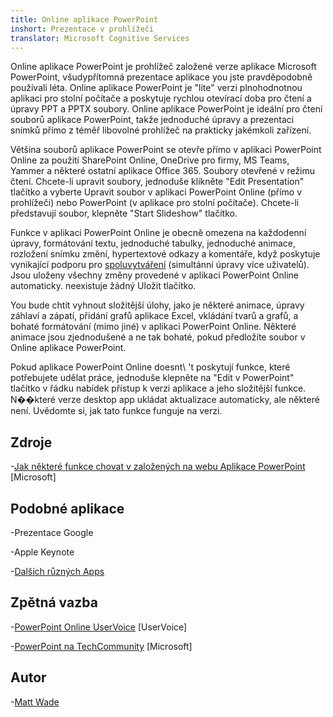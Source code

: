 ```yaml
---
title: Online aplikace PowerPoint
inshort: Prezentace v prohlížeči
translator: Microsoft Cognitive Services
---
```


Online aplikace PowerPoint je prohlížeč založené verze aplikace Microsoft PowerPoint,
všudypřítomná prezentace aplikace you jste pravděpodobně používali léta.
Online aplikace PowerPoint je \"lite\" verzi plnohodnotnou aplikaci pro stolní počítače
a poskytuje rychlou otevírací doba pro čtení a úpravy PPT a PPTX
soubory. Online aplikace PowerPoint je ideální pro čtení souborů aplikace PowerPoint, takže
jednoduché úpravy a prezentaci snímků přímo z téměř libovolné
prohlížeč na prakticky jakémkoli zařízení.

Většina souborů aplikace PowerPoint se otevře přímo v aplikaci PowerPoint Online za použití
SharePoint Online, OneDrive pro firmy, MS Teams, Yammer a některé
ostatní aplikace Office 365. Soubory otevřené v režimu čtení. Chcete-li upravit soubory,
jednoduše klikněte \"Edit Presentation\" tlačítko a vyberte Upravit
soubor v aplikaci PowerPoint Online (přímo v prohlížeči) nebo PowerPoint (v
aplikace pro stolní počítače). Chcete-li představují soubor, klepněte \"Start Slideshow\" tlačítko.

Funkce v aplikaci PowerPoint Online je obecně omezena na každodenní
úpravy, formátování textu, jednoduché tabulky, jednoduché animace, rozložení snímku
změní, hypertextové odkazy a komentáře, když poskytuje vynikající podporu
pro [spoluvytváření](http://icsh.pt/CoAuthoring) (simultánní úpravy
více uživatelů). Jsou uloženy všechny změny provedené v aplikaci PowerPoint Online
automaticky. neexistuje žádný Uložit tlačítko.

You bude chtít vyhnout složitější úlohy, jako je některé animace, úpravy
záhlaví a zápatí, přidání grafů aplikace Excel, vkládání tvarů a grafů,
a bohaté formátování (mimo jiné) v aplikaci PowerPoint Online. Některé
animace jsou zjednodušené a ne tak bohaté, pokud předložíte soubor v
Online aplikace PowerPoint.

Pokud aplikace PowerPoint Online doesnt\ 't poskytují funkce, které potřebujete udělat
práce, jednoduše klepněte na \"Edit v PowerPoint\" tlačítko v řádku nabídek
přístup k verzi aplikace a jeho složitější funkce.
N��které verze desktop app ukládat aktualizace automaticky, ale některé
není. Uvědomte si, jak tato funkce funguje na verzi.

Zdroje
---------

-[Jak některé funkce chovat v založených na webu
    Aplikace PowerPoint](https://support.office.com/en-us/article/How-certain-features-behave-in-web-based-PowerPoint-A931F0C8-1305-4428-8F7C-9CFA00EF28C5)
    \[Microsoft\]

Podobné aplikace
--------------------

-Prezentace Google

-Apple Keynote

-[Dalších různých
    Apps](https://en.wikipedia.org/wiki/Presentation_program)

Zpětná vazba
---------

-[PowerPoint Online UserVoice](https://powerpoint.uservoice.com/forums/270149-powerpoint-online)
    \[UserVoice\]

-[PowerPoint na TechCommunity](https://techcommunity.microsoft.com/t5/PowerPoint-Office-Mix/ct-p/PowerPoint)
    \[Microsoft\]

Autor
---------

-[Matt Wade](https://www.linkedin.com/in/thatmattwade/)


